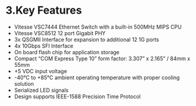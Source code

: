 # 3.Key Features

* Vitesse VSC7444 Ethernet Switch with a built-in 500MHz MIPS CPU
* Vitesse VSC8512 12 port Gigabit PHY
* 3x QSGMII Interface for expansion to additional 12 1G ports
* 4x 10Gbps SFI Interface
* On board flash chip for application storage
* Compact “COM Express Type 10” form factor: 3.307” x 2.165” / 84mm x 55mm
* +5 VDC input voltage
* -40°C to +85°C ambient operating temperature with proper cooling solution
* Serialized LED signals
* Design supports IEEE-1588 Precision Time Protocol



